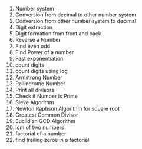 1. Number system
2. Conversion from decimal to other number system
3. Conversion from other number system to decimal
4. Digit extraction
5. Digit formation from front and back
6. Reverse a Number
7. Find even odd
8. Find Power of a number
9. Fast exponentiation
10. count digits
11. count digits using log
12.  Armstrong Number
13.  Pallindrome Number
14.  Print all divisors
15.  Check if Number is Prime
16.  Sieve Algorithm
17. Newton Raphson Algorithm for square root
18. Greatest Common Divisor
19. Euclidian GCD Algorithm
20. lcm of two numbers 
21. factorial of a number
22. find trailing zeros in a factorial
